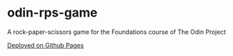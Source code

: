 # odin-rps-game

A rock-paper-scissors game for the Foundations course of The Odin Project

[Deployed on Github Pages](https://mmcav.github.io/odin-rps-game/)
